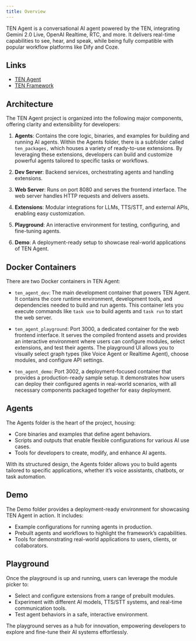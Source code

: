 ```yaml
---
title: Overview
---
```


TEN Agent is a conversational AI agent powered by the TEN, integrating Gemini 2.0 Live, OpenAI Realtime, RTC, and more. It delivers real-time capabilities to see, hear, and speak, while being fully compatible with popular workflow platforms like Dify and Coze.

## Links

- [TEN Agent](https://github.com/TEN-framework/TEN-Agent)
- [TEN Framework](https://github.com/TEN-framework/ten_framework)

## Architecture

The TEN Agent project is organized into the following major components, offering clarity and extensibility for developers:

1. **Agents**: Contains the core logic, binaries, and examples for building and running AI agents. Within the Agents folder, there is a subfolder called `ten_packages,` which houses a variety of ready-to-use extensions. By leveraging these extensions, developers can build and customize powerful agents tailored to specific tasks or workflows.

2. **Dev Server**: Backend services, orchestrating agents and handling extensions.
3. **Web Server**: Runs on port 8080 and serves the frontend interface. The web server handles HTTP requests and delivers assets.
4. **Extensions**: Modular integrations for LLMs, TTS/STT, and external APIs, enabling easy customization.
5. **Playground**: An interactive environment for testing, configuring, and fine-tuning agents.
6. **Demo**: A deployment-ready setup to showcase real-world applications of TEN Agent.

## Docker Containers

There are two Docker containers in TEN Agent:

- `ten_agent_dev`: The main development container that powers TEN Agent. It contains the core runtime environment, development tools, and dependencies needed to build and run agents. This container lets you execute commands like `task use` to build agents and `task run` to start the web server.

- `ten_agent_playground`: Port 3000, a dedicated container for the web frontend interface. It serves the compiled frontend assets and provides an interactive environment where users can configure modules, select extensions, and test their agents. The playground UI allows you to visually select graph types (like Voice Agent or Realtime Agent), choose modules, and configure API settings.

- `ten_agent_demo`: Port 3002, a deployment-focused container that provides a production-ready sample setup. It demonstrates how users can deploy their configured agents in real-world scenarios, with all necessary components packaged together for easy deployment.

## Agents

The Agents folder is the heart of the project, housing:

- Core binaries and examples that define agent behaviors.
- Scripts and outputs that enable flexible configurations for various AI use cases.
- Tools for developers to create, modify, and enhance AI agents.

With its structured design, the Agents folder allows you to build agents tailored to specific applications, whether it’s voice assistants, chatbots, or task automation.

## Demo

The Demo folder provides a deployment-ready environment for showcasing TEN Agent in action. It includes:

- Example configurations for running agents in production.
- Prebuilt agents and workflows to highlight the framework’s capabilities.
- Tools for demonstrating real-world applications to users, clients, or collaborators.

## Playground

Once the playground is up and running, users can leverage the module picker to:

- Select and configure extensions from a range of prebuilt modules.
- Experiment with different AI models, TTS/STT systems, and real-time communication tools.
- Test agent behaviors in a safe, interactive environment.

The playground serves as a hub for innovation, empowering developers to explore and fine-tune their AI systems effortlessly.
